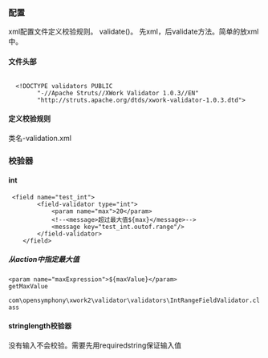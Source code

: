 ### 配置
xml配置文件定义校验规则。
validate()。
先xml，后validate方法。简单的放xml中。

#### 文件头部
```

  <!DOCTYPE validators PUBLIC
  		"-//Apache Struts//XWork Validator 1.0.3//EN"
  		"http://struts.apache.org/dtds/xwork-validator-1.0.3.dtd">
```
#### 定义校验规则
类名-validation.xml
### 校验器
#### int
```aidl
 <field name="test_int">
        <field-validator type="int">
            <param name="max">20</param>
            <!--<message>超过最大值${max}</message>-->
            <message key="test_int.outof.range"/>
        </field-validator>
    </field>
```
##### 从action中指定最大值
```
<param name="maxExpression">${maxValue}</param>
getMaxValue
```
`com\opensymphony\xwork2\validator\validators\IntRangeFieldValidator.class`
#### stringlength校验器
没有输入不会校验。需要先用requiredstring保证输入值